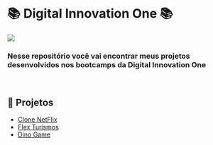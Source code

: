 # 📚 Digital Innovation One 📚

<img src="https://hermes.digitalinnovation.one/site/images/cover_dio.jpg">

<br />

### Nesse repositório você vai encontrar meus projetos desenvolvidos nos bootcamps da Digital Innovation One

<br />

## 🚀 Projetos

- [Clone NetFlix](https://lucasgaldinno.github.io/digital-innovation-one/Clone-NetFlix/index.html)
- [Flex Turismos](https://lucasgaldinno.github.io/digital-innovation-one/Curso-FlexBox/index.html)
- [Dino Game](https://lucasgaldinno.github.io/digital-innovation-one/Dino-Game/index.html)
